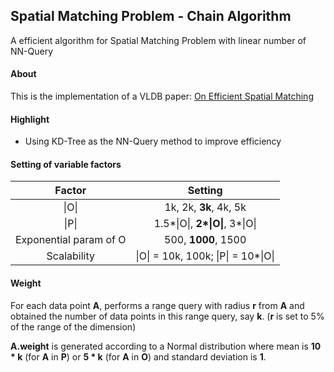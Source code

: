 
## Spatial Matching Problem - Chain Algorithm

A efficient algorithm for Spatial Matching Problem with linear number of NN-Query

#### About

This is the implementation of a VLDB paper: [On Efficient Spatial Matching](http://www.cse.cuhk.edu.hk/~taoyf/paper/vldb07.pdf)

#### Highlight

- Using KD-Tree as the NN-Query method to improve efficiency

#### Setting of variable factors

|         Factor         |               Setting                |
| :--------------------: | :----------------------------------: |
|         \|O\|          |        1k, 2k, **3k**, 4k, 5k        |
|         \|P\|          |  1.5\*\|O\|, **2\*\|O\|**, 3\*\|O\|  |
| Exponential param of O |         500, **1000**, 1500          |
|      Scalability       | \|O\| = 10k, 100k; \|P\| = 10\*\|O\| |

#### Weight

For each data point **A**, performs a range query with radius **r** from **A** and obtained the number of data points in this range query, say **k**. (**r** is set to 5% of the range of the dimension)

**A.weight** is generated according to a Normal distribution where mean is **10 * k** (for **A** in **P**) or **5 \* k** (for **A** in **O**) and standard deviation is **1**.

